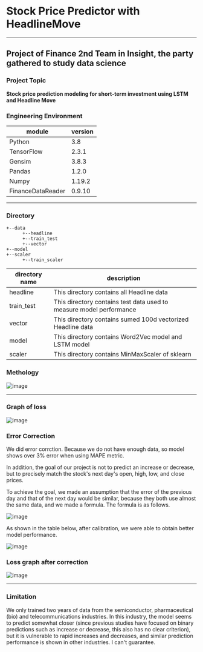 # Stock Price Predictor with HeadlineMove
---
## Project of Finance 2nd Team in Insight, the party gathered to study data science

### Project Topic
__Stock price prediction modeling for short-term investment using LSTM and Headline Move__

### Engineering Environment
module|version
---|---
Python|3.8
TensorFlow|2.3.1
Gensim|3.8.3
Pandas|1.2.0
Numpy|1.19.2
FinanceDataReader|0.9.10

---
### Directory
```
+--data
      +--headline
      +--train_test
      +--vector
+--model
+--scaler
      +--train_scaler
```
directory name|description
---|---
headline|This directory contains all Headline data
train_test|This directory contains test data used to measure model performance
vector|This directory contains sumed 100d vectorized Headline data
model|This directory contains Word2Vec model and LSTM model
scaler|This directory contains MinMaxScaler of sklearn

### Methology
![image](https://user-images.githubusercontent.com/48271454/105496468-d9c6ce00-5d00-11eb-933c-0c7bc1210e22.png)

---

### Graph of loss
![image](https://user-images.githubusercontent.com/48271454/105496356-b6038800-5d00-11eb-97dd-031d662c6f8e.png)

### Error Correction

We did error corrction. Because we do not have enough data, so model shows over 3% error when using MAPE metric.

In addition, the goal of our project is not to predict an increase or decrease, but to precisely match the stock's next day's open, high, low, and close prices.

To achieve the goal, we made an assumption that the error of the previous day and that of the next day would be similar,
because they both use almost the same data, and we made a formula. The formula is as follows.

![image](https://user-images.githubusercontent.com/48271454/105497547-58703b00-5d02-11eb-83c2-8325a2d02e3c.png)

As shown in the table below, after calibration, we were able to obtain better model performance.

![image](https://user-images.githubusercontent.com/48271454/105499335-aa19c500-5d04-11eb-9b81-b4a5bb7df201.png)

### Loss graph after correction
![image](https://user-images.githubusercontent.com/48271454/105498259-493dbd00-5d03-11eb-81ad-b5bb034f937f.png)

---
### Limitation

We only trained two years of data from the semiconductor, pharmaceutical (bio) and telecommunications industries. In this industry, the model seems to predict somewhat closer (since previous studies have focused on binary predictions such as increase or decrease, this also has no clear criterion), but it is vulnerable to rapid increases and decreases, and similar prediction performance is shown in other industries. I can't guarantee.
